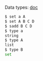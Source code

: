 Data types: [doc](https://redis.io/docs/data-types/)

```sh
$ set a A
$ set A B C D
$ sadd B C D
$ type a
string
$ type A
list
$ type B
set
```